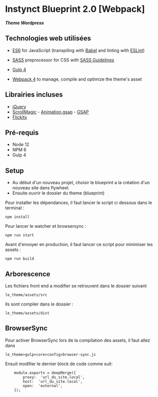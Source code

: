 # Instynct Blueprint 2.0 [Webpack]

**_Theme Wordpress_**

## Technologies web utilisées

- [ES6](https://github.com/lukehoban/es6features#readme) for JavaScript (transpiling with [Babel](https://babeljs.io/) and linting with [ESLint](https://eslint.org/))

- [SASS](http://sass-lang.com/) preprocessor for CSS with [SASS Guidelines](https://sass-guidelin.es/#the-7-1-pattern)

- [Gulp 4](https://gulpjs.com/)

- [Webpack 4](https://webpack.js.org/) to manage, compile and optimize the theme's asset

## Librairies incluses

- [jQuery](https://jquery.com/)
- [ScrollMagic](https://scrollmagic.io/) - [Animation.gsap](https://scrollmagic.io/docs/animation.GSAP.html) - [GSAP](https://greensock.com/gsap/)
- [Flickity](https://flickity.metafizzy.co/)

## Pré-requis

- Node 12
- NPM 6
- Gulp 4

## Setup

- Au début d'un nouveau projet, choisir le blueprint a la création d'un nouveau site dans flywheel.
- Ensuite ouvrir le dossier du theme (blueprint)

Pour installer les dépendances, il faut lancer le script ci dessous dans le terminal :

    npm install

Pour lancer le watcher et browsersync :

    npm run start

Avant d'envoyer en production, il faut lancer ce script pour minimiser les assets :

    npm run build

## Arborescence

Les fichiers front end a modifier se retrouvent dans le dossier suivant

    le_theme/assets/src

Ils sont compiler dans le dossier :

    le_theme/assets/dist

## BrowserSync

Pour activer BrowserSync lors de la compilation des assets, il faut allez dans

    le_theme>gulp>core>config>browser-sync.js

Ensuit modifier le dernier block de code comme suit:

        module.exports = deepMerge({
    	    proxy:  'url_du_site.local',
    	    host:  'url_du_site.local',
    	    open:  'external',
        });
